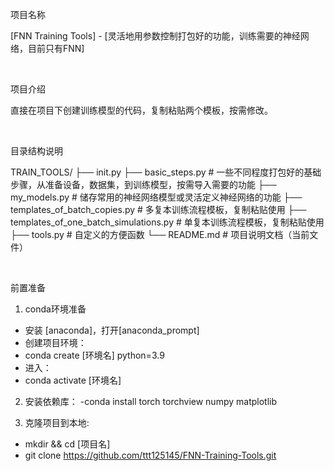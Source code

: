 项目名称
 
[FNN Training Tools] - [灵活地用参数控制打包好的功能，训练需要的神经网络，目前只有FNN]
 
 
 
项目介绍
 
 直接在项目下创建训练模型的代码，复制粘贴两个模板，按需修改。
 
 
 
目录结构说明
 
TRAIN_TOOLS/
├── init.py
├── basic_steps.py # 一些不同程度打包好的基础步骤，从准备设备，数据集，到训练模型，按需导入需要的功能
├── my_models.py # 储存常用的神经网络模型或灵活定义神经网络的功能
├── templates_of_batch_copies.py # 多复本训练流程模板，复制粘贴使用
├── templates_of_one_batch_simulations.py # 单复本训练流程模板，复制粘贴使用
├── tools.py # 自定义的方便函数
└── README.md # 项目说明文档（当前文件）
 
 
 
 
前置准备
 
1. conda环境准备
 
- 安装 [anaconda]，打开[anaconda_prompt]
- 创建项目环境：
- conda create [环境名] python=3.9
- 进入：
- conda activate [环境名]
2. 安装依赖库：
-conda install torch torchview numpy matplotlib
 
 
3. 克隆项目到本地:
- mkdir && cd [项目名]
- git clone  https://github.com/ttt125145/FNN-Training-Tools.git
   